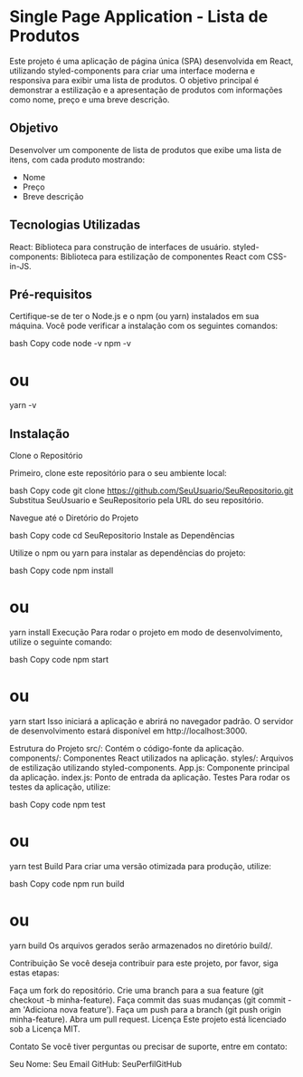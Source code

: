 # Single Page Application - Lista de Produtos
Este projeto é uma aplicação de página única (SPA) desenvolvida em React, utilizando styled-components para criar uma interface moderna e responsiva para exibir uma lista de produtos. O objetivo principal é demonstrar a estilização e a apresentação de produtos com informações como nome, preço e uma breve descrição.

## Objetivo
Desenvolver um componente de lista de produtos que exibe uma lista de itens, com cada produto mostrando:

- Nome
- Preço
- Breve descrição

## Tecnologias Utilizadas

React: Biblioteca para construção de interfaces de usuário.
styled-components: Biblioteca para estilização de componentes React com CSS-in-JS.

## Pré-requisitos

Certifique-se de ter o Node.js e o npm (ou yarn) instalados em sua máquina. Você pode verificar a instalação com os seguintes comandos:

bash
Copy code
node -v
npm -v
# ou
yarn -v

## Instalação

Clone o Repositório

Primeiro, clone este repositório para o seu ambiente local:

bash
Copy code
git clone https://github.com/SeuUsuario/SeuRepositorio.git
Substitua SeuUsuario e SeuRepositorio pela URL do seu repositório.

Navegue até o Diretório do Projeto

bash
Copy code
cd SeuRepositorio
Instale as Dependências

Utilize o npm ou yarn para instalar as dependências do projeto:

bash
Copy code
npm install
# ou
yarn install
Execução
Para rodar o projeto em modo de desenvolvimento, utilize o seguinte comando:

bash
Copy code
npm start
# ou
yarn start
Isso iniciará a aplicação e abrirá no navegador padrão. O servidor de desenvolvimento estará disponível em http://localhost:3000.

Estrutura do Projeto
src/: Contém o código-fonte da aplicação.
components/: Componentes React utilizados na aplicação.
styles/: Arquivos de estilização utilizando styled-components.
App.js: Componente principal da aplicação.
index.js: Ponto de entrada da aplicação.
Testes
Para rodar os testes da aplicação, utilize:

bash
Copy code
npm test
# ou
yarn test
Build
Para criar uma versão otimizada para produção, utilize:

bash
Copy code
npm run build
# ou
yarn build
Os arquivos gerados serão armazenados no diretório build/.

Contribuição
Se você deseja contribuir para este projeto, por favor, siga estas etapas:

Faça um fork do repositório.
Crie uma branch para a sua feature (git checkout -b minha-feature).
Faça commit das suas mudanças (git commit -am 'Adiciona nova feature').
Faça um push para a branch (git push origin minha-feature).
Abra um pull request.
Licença
Este projeto está licenciado sob a Licença MIT.

Contato
Se você tiver perguntas ou precisar de suporte, entre em contato:

Seu Nome: Seu Email
GitHub: SeuPerfilGitHub
